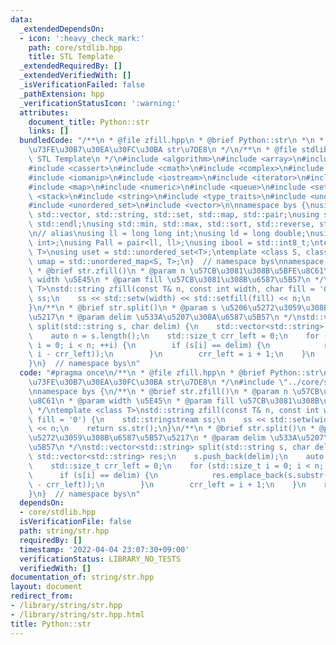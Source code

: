 ```yaml
---
data:
  _extendedDependsOn:
  - icon: ':heavy_check_mark:'
    path: core/stdlib.hpp
    title: STL Template
  _extendedRequiredBy: []
  _extendedVerifiedWith: []
  _isVerificationFailed: false
  _pathExtension: hpp
  _verificationStatusIcon: ':warning:'
  attributes:
    document_title: Python::str
    links: []
  bundledCode: "/**\n * @file zfill.hpp\n * @brief Python::str\n *\n * Python\u518D\
    \u73FE\u30B7\u30EA\u30FC\u30BA str\u7DE8\n */\n/**\n * @file stdlib.hpp\n * @brief\
    \ STL Template\n */\n#include <algorithm>\n#include <array>\n#include <bitset>\n\
    #include <cassert>\n#include <cmath>\n#include <complex>\n#include <functional>\n\
    #include <iomanip>\n#include <iostream>\n#include <iterator>\n#include <limits>\n\
    #include <map>\n#include <numeric>\n#include <queue>\n#include <set>\n#include\
    \ <stack>\n#include <string>\n#include <type_traits>\n#include <unordered_map>\n\
    #include <unordered_set>\n#include <vector>\n\nnamespace bys {\nusing std::array,\
    \ std::vector, std::string, std::set, std::map, std::pair;\nusing std::cin, std::cout,\
    \ std::endl;\nusing std::min, std::max, std::sort, std::reverse, std::abs, std::pow;\n\
    \n// alias\nusing ll = long long int;\nusing ld = long double;\nusing Pa = pair<int,\
    \ int>;\nusing Pall = pair<ll, ll>;\nusing ibool = std::int8_t;\ntemplate <class\
    \ T>\nusing uset = std::unordered_set<T>;\ntemplate <class S, class T>\nusing\
    \ umap = std::unordered_map<S, T>;\n}  // namespace bys\nnamespace bys {\n/**\n\
    \ * @brief str.zfill()\n * @param n \u57CB\u3081\u308B\u5BFE\u8C61\n * @param\
    \ width \u5E45\n * @param fill \u57CB\u3081\u308B\u6587\u5B57\n */\ntemplate <class\
    \ T>\nstd::string zfill(const T& n, const int width, char fill = '0') {\n    std::stringstream\
    \ ss;\n    ss << std::setw(width) << std::setfill(fill) << n;\n    return ss.str();\n\
    }\n/**\n * @brief str.split()\n * @param s \u5206\u5272\u3059\u308B\u6587\u5B57\
    \u5217\n * @param delim \u533A\u5207\u308A\u6587\u5B57\n */\nstd::vector<std::string>\
    \ split(std::string s, char delim) {\n    std::vector<std::string> res;\n    s.push_back(delim);\n\
    \    auto n = s.length();\n    std::size_t crr_left = 0;\n    for (std::size_t\
    \ i = 0; i < n; ++i) {\n        if (s[i] == delim) {\n            res.emplace_back(s.substr(crr_left,\
    \ i - crr_left));\n        }\n        crr_left = i + 1;\n    }\n    return res;\n\
    }\n}  // namespace bys\n"
  code: "#pragma once\n/**\n * @file zfill.hpp\n * @brief Python::str\n *\n * Python\u518D\
    \u73FE\u30B7\u30EA\u30FC\u30BA str\u7DE8\n */\n#include \"../core/stdlib.hpp\"\
    \nnamespace bys {\n/**\n * @brief str.zfill()\n * @param n \u57CB\u3081\u308B\u5BFE\
    \u8C61\n * @param width \u5E45\n * @param fill \u57CB\u3081\u308B\u6587\u5B57\n\
    \ */\ntemplate <class T>\nstd::string zfill(const T& n, const int width, char\
    \ fill = '0') {\n    std::stringstream ss;\n    ss << std::setw(width) << std::setfill(fill)\
    \ << n;\n    return ss.str();\n}\n/**\n * @brief str.split()\n * @param s \u5206\
    \u5272\u3059\u308B\u6587\u5B57\u5217\n * @param delim \u533A\u5207\u308A\u6587\
    \u5B57\n */\nstd::vector<std::string> split(std::string s, char delim) {\n   \
    \ std::vector<std::string> res;\n    s.push_back(delim);\n    auto n = s.length();\n\
    \    std::size_t crr_left = 0;\n    for (std::size_t i = 0; i < n; ++i) {\n  \
    \      if (s[i] == delim) {\n            res.emplace_back(s.substr(crr_left, i\
    \ - crr_left));\n        }\n        crr_left = i + 1;\n    }\n    return res;\n\
    }\n}  // namespace bys\n"
  dependsOn:
  - core/stdlib.hpp
  isVerificationFile: false
  path: string/str.hpp
  requiredBy: []
  timestamp: '2022-04-04 23:07:30+09:00'
  verificationStatus: LIBRARY_NO_TESTS
  verifiedWith: []
documentation_of: string/str.hpp
layout: document
redirect_from:
- /library/string/str.hpp
- /library/string/str.hpp.html
title: Python::str
---
```

